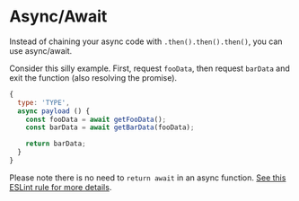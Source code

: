 # Async/Await

Instead of chaining your async code with `.then().then().then()`, you can use async/await.

Consider this silly example. First, request `fooData`, then request `barData` and exit the function (also resolving the promise).

```js
{
  type: 'TYPE',
  async payload () {
    const fooData = await getFooData();
    const barData = await getBarData(fooData);

    return barData;
  }
}
```

Please note there is no need to `return await` in an async function. [See this ESLint rule for more details](https://eslint.org/docs/rules/no-return-await).
